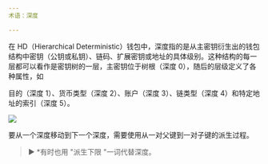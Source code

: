 ```yaml
---
术语：深度

---
```

在 HD（Hierarchical Deterministic）钱包中，深度指的是从主密钥衍生出的钱包结构中密钥（公钥或私钥）、链码、扩展密钥或地址的具体级别。这种结构的每一层都可以看作是密钥树的一层，主密钥位于树根（深度 0），随后的层级定义了各种属性，如

目的（深度 1）、货币类型（深度 2）、账户（深度 3）、链类型（深度 4）和特定地址的索引（深度 5）。

![](../../dictionnaire/assets/18.webp)

要从一个深度移动到下一个深度，需要使用从一对父键到一对子键的派生过程。

> ► *有时也用 "派生下限 "一词代替深度。
